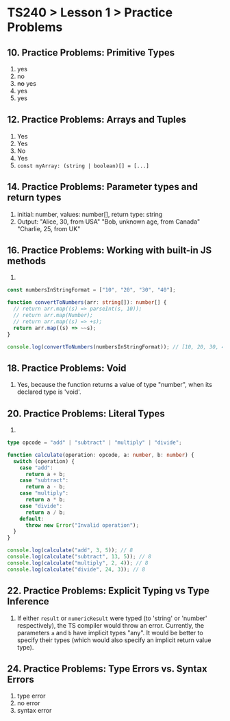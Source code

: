 # TS240 > Lesson 1 > Practice Problems

## 10. Practice Problems: Primitive Types

1. yes
2. no
3. ~~no~~ yes
4. yes
5. yes

## 12. Practice Problems: Arrays and Tuples

1. Yes
2. Yes
3. No
4. Yes
5. `const myArray: (string | boolean)[] = [...]`

## 14. Practice Problems: Parameter types and return types

1. initial: number, values: number[], return type: string
2. Output:
   "Alice, 30, from USA"
   "Bob, unknown age, from Canada"
   "Charlie, 25, from UK"

## 16. Practice Problems: Working with built-in JS methods

1.

```ts
const numbersInStringFormat = ["10", "20", "30", "40"];

function convertToNumbers(arr: string[]): number[] {
  // return arr.map((s) => parseInt(s, 10));
  // return arr.map(Number);
  // return arr.map((s) => +s);
  return arr.map((s) => ~~s);
}

console.log(convertToNumbers(numbersInStringFormat)); // [10, 20, 30, 40]
```

## 18. Practice Problems: Void

1. Yes, because the function returns a value of type "number", when its declared type is 'void'.

## 20. Practice Problems: Literal Types

1.

```ts
type opcode = "add" | "subtract" | "multiply" | "divide";

function calculate(operation: opcode, a: number, b: number) {
  switch (operation) {
    case "add":
      return a + b;
    case "subtract":
      return a - b;
    case "multiply":
      return a * b;
    case "divide":
      return a / b;
    default:
      throw new Error("Invalid operation");
  }
}

console.log(calculate("add", 3, 5)); // 8
console.log(calculate("subtract", 13, 5)); // 8
console.log(calculate("multiply", 2, 4)); // 8
console.log(calculate("divide", 24, 3)); // 8
```

## 22. Practice Problems: Explicit Typing vs Type Inference

1. If either `result` or `numericResult` were typed (to 'string' or 'number' respectively), the TS compiler would throw an error. Currently, the parameters `a` and `b` have implicit types "any". It would be better to specify their types (which would also specify an implicit return value type).

## 24. Practice Problems: Type Errors vs. Syntax Errors

1. type error
2. no error
3. syntax error
